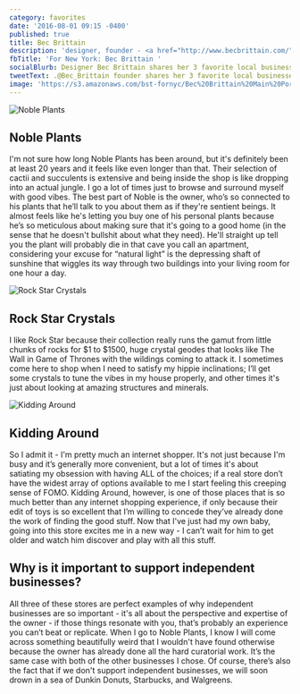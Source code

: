 ```yaml
---
category: favorites
date: '2016-08-01 09:15 -0400'
published: true
title: Bec Brittain
description: 'designer, founder - <a href="http://www.becbrittain.com/">Bec Brittain</a>'
fbTitle: 'For New York: Bec Brittain '
socialBlurb: Designer Bec Brittain shares her 3 favorite local businesses in NYC.
tweetText: .@Bec_Brittain founder shares her 3 favorite local businesses in NYC.
image: 'https://s3.amazonaws.com/bst-fornyc/Bec%20Brittain%20Main%20Portrait.jpg'
---
```

![Noble Plants](https://s3.amazonaws.com/bst-fornyc/Bec%20Brittain%20Noble%20Plants.jpg)
## Noble Plants
I'm not sure how long Noble Plants has been around, but it's definitely been at least 20 years and it feels like even longer than that. Their selection of cactii and succulents is extensive and being inside the shop is like dropping into an actual jungle. I go a lot of times just to browse and surround myself with good vibes. The best part of Noble is the owner, who’s so connected to his plants that he’ll talk to you about them as if they're sentient beings. It almost feels like he's letting you buy one of his personal plants because he’s so meticulous about making sure that it's going to a good home (in the sense that he doesn't bullshit about what they need). He'll straight up tell you the plant will probably die in that cave you call an apartment, considering your excuse for “natural light” is the depressing shaft of sunshine that wiggles its way through two buildings into your living room for one hour a day.

![Rock Star Crystals](https://s3.amazonaws.com/bst-fornyc/Bec%20Brittain%20Rock%20Star%20Crystals%20Main.jpg)
## Rock Star Crystals
I like Rock Star because their collection really runs the gamut from little chunks of rocks for $1 to $1500, huge crystal geodes that looks like The Wall in Game of Thrones with the wildings coming to attack it. I sometimes come here to shop when I need to satisfy my hippie inclinations; I’ll get some crystals to tune the vibes in my house properly, and other times it's just about looking at amazing structures and minerals.  

![Kidding Around](https://s3.amazonaws.com/bst-fornyc/Bec%20Brittain%20Kidding%20Around.jpg)
## Kidding Around
So I admit it - I'm pretty much an internet shopper. It's not just because I'm busy and it’s generally more convenient, but a lot of times it's about satiating my obsession with having ALL of the choices; if a real store don’t have the widest array of options available to me I start feeling this creeping sense of FOMO. Kidding Around, however, is one of those places that is so much better than any internet shopping experience, if only because their edit of toys is so excellent that I’m willing to concede they’ve already done the work of finding the good stuff. Now that I've just had my own baby, going into this store excites me in a new way - I can’t wait for him to get older and watch him discover and play with all this stuff.

## Why is it important to support independent businesses?
All three of these stores are perfect examples of why independent businesses are so important - it's all about the perspective and expertise of the owner - if those things resonate with you, that’s probably an experience you can’t beat or replicate. When I go to Noble Plants, I know I will come across something beautifully weird that I wouldn't have found otherwise because the owner has already done all the hard curatorial work. It’s the same case with both of the other businesses I chose. Of course, there’s also the fact that if we don't support independent businesses, we will soon drown in a sea of Dunkin Donuts, Starbucks, and Walgreens.

